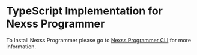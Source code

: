 # TypeScript Implementation for Nexss Programmer

To Install Nexss Programmer please go to [Nexss Programmer CLI](https://github.com/nexssp/cli#readme) for more information.
